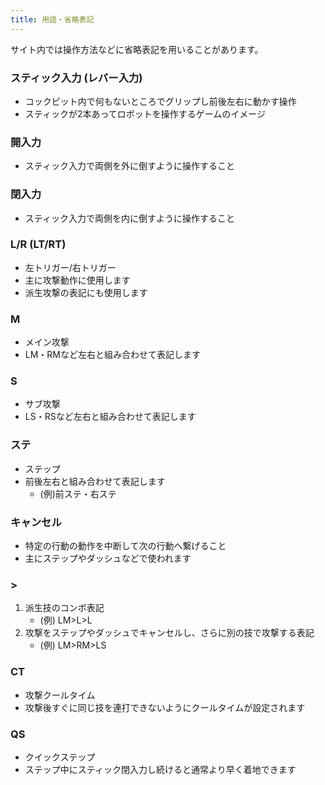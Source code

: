 ```yaml
---
title: 用語・省略表記
---
```


サイト内では操作方法などに省略表記を用いることがあります。

### スティック入力 (レバー入力)
* コックピット内で何もないところでグリップし前後左右に動かす操作
* スティックが2本あってロボットを操作するゲームのイメージ

### 開入力
* スティック入力で両側を外に倒すように操作すること

### 閉入力
* スティック入力で両側を内に倒すように操作すること

### L/R (LT/RT)
* 左トリガー/右トリガー
* 主に攻撃動作に使用します
* 派生攻撃の表記にも使用します

### M
* メイン攻撃
* LM・RMなど左右と組み合わせて表記します

### S
* サブ攻撃
* LS・RSなど左右と組み合わせて表記します

### ステ
* ステップ
* 前後左右と組み合わせて表記します
    * (例)前ステ・右ステ

### キャンセル
* 特定の行動の動作を中断して次の行動へ繋げること
* 主にステップやダッシュなどで使われます

### >
1. 派生技のコンボ表記
    * (例) LM>L>L
1. 攻撃をステップやダッシュでキャンセルし、さらに別の技で攻撃する表記
    * (例) LM>RM>LS

### CT
* 攻撃クールタイム
* 攻撃後すぐに同じ技を連打できないようにクールタイムが設定されます

### QS
* クイックステップ
* ステップ中にスティック閉入力し続けると通常より早く着地できます